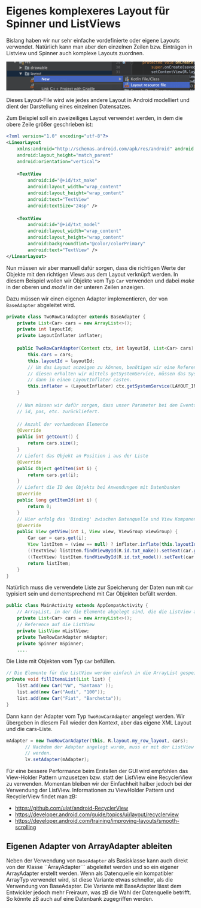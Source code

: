 # Eigenes komplexeres Layout für Spinner und ListViews
Bislang haben wir nur sehr einfache vordefinierte oder eigene Layouts verwendet. Natürlich kann man aber den einzelnen Zeilen bzw. Einträgen in Listview und Spinner auch komplexe Layouts zuordnen.

![](assets/022-Eigenes-komplexes-Layout-fuer-Spinner-und-ListView-936eafbb.png)

Dieses Layout-File wird wie jedes andere Layout in Android modelliert und dient der Darstellung eines einzelnen Datensatzes.

Zum Beispiel soll ein zweizeiliges Layout verwendet werden, in dem die obere Zeile größer geschrieben ist:
```xml
<?xml version="1.0" encoding="utf-8"?>
<LinearLayout
    xmlns:android="http://schemas.android.com/apk/res/android" android:layout_width="match_parent"
    android:layout_height="match_parent"
    android:orientation="vertical">

    <TextView
        android:id="@+id/txt_make"
        android:layout_width="wrap_content"
        android:layout_height="wrap_content"
        android:text="TextView"
        android:textSize="24sp" />

    <TextView
        android:id="@+id/txt_model"
        android:layout_width="wrap_content"
        android:layout_height="wrap_content"
        android:backgroundTint="@color/colorPrimary"
        android:text="TextView" />
</LinearLayout>
```
Nun müssen wir aber manuell dafür sorgen, dass die richtigen Werte der Objekte mit den richtigen Views aus dem Layout verknüpft werden. In diesem Beispiel wollen wir Objekte vom Typ ```Car``` verwenden und dabei _make_ in der oberen und _model_ in der unteren Zeilen anzeigen.

Dazu müssen wir einen eigenen Adapter implementieren, der von ```BaseAdapter``` abgeleitet wird.

```java
private class TwoRowCarAdapter extends BaseAdapter {
    private List<Car> cars = new ArrayList<>();
    private int layoutId;
    private LayoutInflater inflater;

    public TwoRowCarAdapter(Context ctx, int layoutId, List<Car> cars) {
        this.cars = cars;
        this.layoutId = layoutId;
        // Um das Layout anzeigen zu können, benötigen wir eine Referenz auf den LayoutInflater
        // diesen erhalten wir mittels getSystemService, müssen das Systemservice allerdings
        // dann in einen LayoutInflater casten.
        this.inflater = (LayoutInflater) ctx.getSystemService(LAYOUT_INFLATER_SERVICE);
    }

    // Nun müssen wir dafür sorgen, dass unser Parameter bei den Events die korrekten Werte für
    // id, pos, etc. zurückliefert.

    // Anzahl der vorhandenen Elemente
    @Override
    public int getCount() {
        return cars.size();
    }
    // Liefert das Objekt an Position i aus der Liste
    @Override
    public Object getItem(int i) {
        return cars.get(i);
    }
    // Liefert die ID des Objekts bei Anwendungen mit Datenbanken
    @Override
    public long getItemId(int i) {
        return 0;
    }
    // Hier erfolg das 'Binding' zwischen Datenquelle und View Komponenten aus dem XML-Layout
    @Override
    public View getView(int i, View view, ViewGroup viewGroup) {
        Car car = cars.get(i);
        View listItem = (view == null) ? inflater.inflate(this.layoutId, null) : view;
        ((TextView) listItem.findViewById(R.id.txt_make)).setText(car.getMake());
        ((TextView) listItem.findViewById(R.id.txt_model)).setText(car.getModel());
        return listItem;
    }
}
```
Natürlich muss die verwendete Liste zur Speicherung der Daten nun mit ``Car`` typisiert sein und dementsprechend mit Car Objekten befüllt werden.
```java
public class MainActivity extends AppCompatActivity {
    // ArrayList, in der die Elemente abgelegt sind, die die ListView anzeigt
    private List<Car> cars = new ArrayList<>();
    // Reference auf die ListView
    private ListView mListView;
    private TwoRowCarAdapter mAdapter;
    private Spinner mSpinner;
    ....
```
Die Liste mit Objekten vom Typ ```Car``` befüllen.
```java
// Die Elemente für die ListView werden einfach in die ArrayList gespeichert
private void fillItemsList(List list) {
    list.add(new Car("VW", "Santana" ));
    list.add(new Car("Audi", "100"));
    list.add(new Car("Fiat", "Barchetta"));
}
```

Dann kann der Adapter vom Typ ```TwoRowCarAdapter``` angelegt werden. Wir übergeben in diesem Fall wieder den Kontext, aber das eigene XML Layout und die cars-Liste.
```java
mAdapter = new TwoRowCarAdapter(this, R.layout.my_row_layout, cars);
       // Nachdem der Adapter angelegt wurde, muss er mit der ListView verbunden
       // werden.
       lv.setAdapter(mAdapter);
```

Für eine bessere Performance beim Erstellen der GUI wird empfohlen das View-Holder Pattern umzusetzen bzw. statt der ListView eine RecyclerView zu verwenden. Momentan bleiben wir der Einfachheit halber jedoch bei der Verwendung der ListView.
Informationen zu ViewHolder Pattern und RecyclerView findet man zB:
- https://github.com/ulat/android-RecyclerView
- https://developer.android.com/guide/topics/ui/layout/recyclerview
- https://developer.android.com/training/improving-layouts/smooth-scrolling

## Eigenen Adapter von ArrayAdapter ableiten
Neben der Verwendung von ```BaseAdapter``` als Basisklasse kann auch direkt von der Klasse ``ÀrrayAdapter``` abgeleitet werden und so ein eigener ArrayAdapter erstellt werden. Wenn als Datenquelle ein kompatibler ArrayTyp verwendet wird, ist diese Variante etwas schneller, als die Verwendung von BaseAdapter. Die Variante mit BaseAdapter lässt dem Entwickler jedoch mehr Freiraum, was zB die Wahl der Datenquelle betrifft. So könnte zB auch auf eine Datenbank zugegriffen werden.
